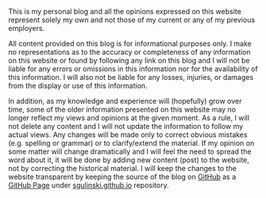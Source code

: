 This is my personal blog and all the opinions expressed on this website represent solely my own and not those of my current or any of my previous employers.

All content provided on this blog is for informational purposes only. I make no representations as to the accuracy or completeness of any information on this website or found by following any link on this blog and I will not be liable for any errors or omissions in this information nor for the availability of this information. I will also not be liable for any losses, injuries, or damages from the display or use of this information.

In addition, as my knowledge and experience will (hopefully) grow over time, some of the older information presented on this website may no longer reflect my views and opinions at the given moment. As a rule, I will not delete any content and I will not update the information to follow my actual views. Any changes will be made only to correct obvious mistakes (e.g. spelling or grammar) or to clarify/extend the material. If my opinion on some matter will change dramatically and I will feel the need to spread the word about it, it will be done by adding new content (post) to the website, not by correcting the historical material. I will keep the changes to the website transparent by keeping the source of the blog on [GitHub](https://github.com) as a [GitHub Page](https://pages.github.com/) under [sgulinski.github.io](https://github.com/sgulinski/sgulinski.github.io) repository.